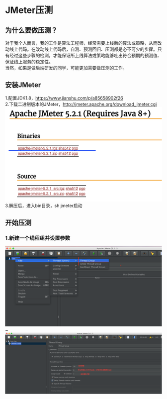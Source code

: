 # JMeter压测
## 为什么要做压测？
对于我个人而言，我的工作是算法工程师，经常需要上线新的算法或策略，从而改动线上代码。在改动线上代码后，自测、预测回归、压测都是必不可少的步骤。只有经过这些步骤的检测，才能保证所上线算法或策略能够吐出符合预期的预测值、保证线上服务的稳定性。</br>
当然，如果是做后端研发的同学，可能更加需要做压测的工作。

## 安装JMeter
1.配置JDK1.8，https://www.jianshu.com/p/a85658902f26</br>
2.下载二进制版本的JMeter，http://jmeter.apache.org/download_jmeter.cgi</br>
![下载JMeter](https://github.com/yaoleiliu/Great-Development-Tools/blob/master/JMeter%E5%8E%8B%E6%B5%8B/image/1.png)
3.解压后，进入bin目录，sh jmeter启动

## 开始压测
### 1.新建一个线程组并设置参数
![新建线程组](https://github.com/yaoleiliu/Great-Development-Tools/blob/master/JMeter%E5%8E%8B%E6%B5%8B/image/2.png)
~</br>
![设置线程组参数](https://github.com/yaoleiliu/Great-Development-Tools/blob/master/JMeter%E5%8E%8B%E6%B5%8B/image/3.png)
